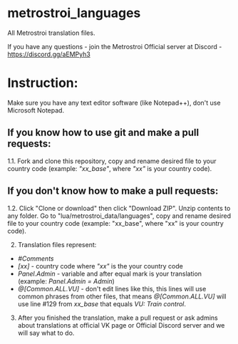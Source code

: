 # metrostroi_languages
All Metrostroi translation files.

If you have any questions - join the Metrostroi Official server at Discord - https://discord.gg/aEMPyh3

# Instruction:
Make sure you have any text editor software (like Notepad++), don't use Microsoft Notepad.

## If you know how to use git and make a pull requests:
1.1. Fork and clone this repository, copy and rename desired file to your country code (example: *"xx_base"*, where *"xx"* is your country code).

## If you don't know how to make a pull requests:
1.2. Click "Clone or download" then click "Download ZIP". Unzip contents to any folder. Go to "lua/metrostroi_data/languages", copy and rename desired file to your country code (example: "xx_base", where "xx" is your country code).

2. Translation files represent:
* *#Comments*
* *[xx]* - country code where *"xx"* is the your country code
* *Panel.Admin* - variable and after equal mark is your translation (example: *Panel.Admin = Admin*)
* *@[Common.ALL.VU]* - don't edit lines like this, this lines will use common phrases from other files, that means *@[Common.ALL.VU]* will use line #129 from *xx_base* that equals *VU: Train control*.

3. After you finished the translation, make a pull request or ask admins about translations at official VK page or Official Discord server and we will say what to do.